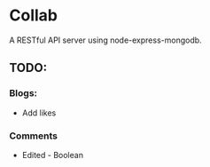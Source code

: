# Collab

A RESTful API server using node-express-mongodb.

## TODO:

### Blogs:
- Add likes

### Comments
- Edited - Boolean
